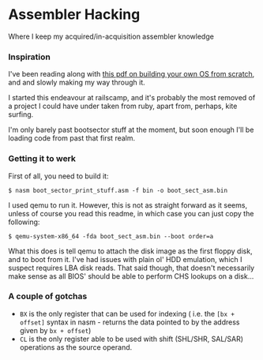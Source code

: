 Assembler Hacking
=================

Where I keep my acquired/in-acquisition assembler knowledge

### Inspiration

I've been reading along with [this pdf on building your own OS from scratch](http://micropenguin.net/files/Other/OS/os-dev.pdf),
and and slowly making my way through it.

I started this endeavour at railscamp, and it's probably the most removed of a project I could have under taken from ruby, apart
from, perhaps, kite surfing.

I'm only barely past bootsector stuff at the moment, but soon enough I'll be loading code from past that first realm.

### Getting it to werk

First of all, you need to build it:

    $ nasm boot_sector_print_stuff.asm -f bin -o boot_sect_asm.bin

I used qemu to run it. However, this is not as straight forward as it seems, unless of course you read this readme,
in which case you can just copy the following:

    $ qemu-system-x86_64 -fda boot_sect_asm.bin --boot order=a
    
What this does is tell qemu to attach the disk image as the first floppy disk, and to boot from it. I've had issues with
plain ol' HDD emulation, which I suspect requires LBA disk reads. That said though, that doesn't necessarily make sense
as all BIOS' should be able to perform CHS lookups on a disk...

### A couple of gotchas

- `BX` is the only register that can be used for indexing ( i.e. the `[bx + offset]` syntax in nasm - returns the data
  pointed to by the address given by `bx + offset`)
- `CL` is the only register able to be used with shift (SHL/SHR, SAL/SAR) operations as the source operand.
